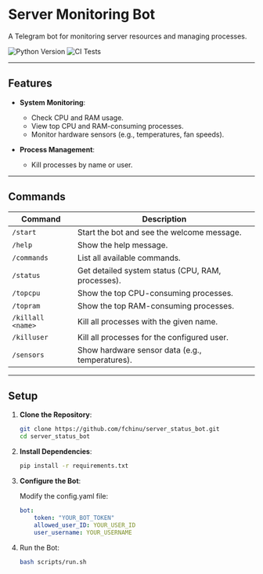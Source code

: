 # Server Monitoring Bot

A Telegram bot for monitoring server resources and managing processes.

![Python Version](https://img.shields.io/badge/python-3.12-blue)
![CI Tests](https://github.com/fchinu/server_status_bot/actions/workflows/config_test.yml/badge.svg)

---

## **Features**

- **System Monitoring**:
  - Check CPU and RAM usage.
  - View top CPU and RAM-consuming processes.
  - Monitor hardware sensors (e.g., temperatures, fan speeds).

- **Process Management**:
  - Kill processes by name or user.

---

## **Commands**

| Command           | Description                                      |
|-------------------|--------------------------------------------------|
| `/start`          | Start the bot and see the welcome message.       |
| `/help`           | Show the help message.                           |
| `/commands`       | List all available commands.                     |
| `/status`         | Get detailed system status (CPU, RAM, processes).|
| `/topcpu`         | Show the top CPU-consuming processes.            |
| `/topram`         | Show the top RAM-consuming processes.            |
| `/killall <name>` | Kill all processes with the given name.          |
| `/killuser`       | Kill all processes for the configured user.      |
| `/sensors`        | Show hardware sensor data (e.g., temperatures).  |

---

## **Setup**

1. **Clone the Repository**:
   ```bash
   git clone https://github.com/fchinu/server_status_bot.git
   cd server_status_bot

2. **Install Dependencies**:

    ```bash
    pip install -r requirements.txt

3. **Configure the Bot**:

    Modify the config.yaml file:

    ```yaml
    bot:
        token: "YOUR_BOT_TOKEN"
        allowed_user_ID: YOUR_USER_ID
        user_username: YOUR_USERNAME

4. Run the Bot:

    ```bash
    bash scripts/run.sh
